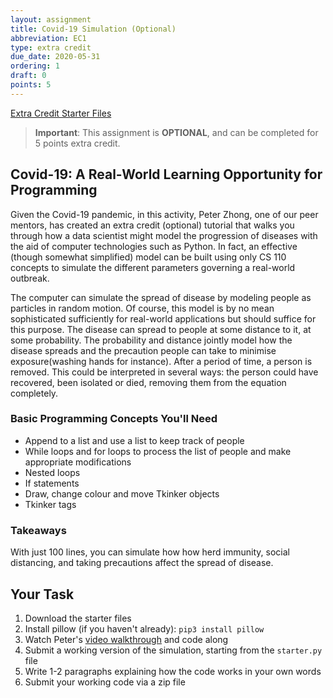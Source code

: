 ```yaml
---
layout: assignment
title: Covid-19 Simulation (Optional)
abbreviation: EC1
type: extra credit
due_date: 2020-05-31
ordering: 1
draft: 0
points: 5
---
```

<a class="nu-button" href="/spring2020/course-files/homework/ec01.zip" target="_blank">
    Extra Credit Starter Files <i class="fas fa-download"></i>
</a> 

> **Important**: This assignment is **OPTIONAL**, and can be completed for 5 points extra credit.

## Covid-19: A Real-World Learning Opportunity for Programming
Given the Covid-19 pandemic, in this activity, Peter Zhong, one of our peer mentors, has created an extra credit (optional) tutorial that walks you through how a data scientist might model the progression of diseases with the aid of computer technologies such as Python. In fact, an effective (though somewhat simplified) model can be built using only CS 110 concepts to simulate the different parameters governing a real-world outbreak. 

The computer can simulate the spread of disease by modeling people as particles in random motion. Of course, this model is by no mean sophisticated sufficiently for real-world applications but should suffice for this purpose. The disease can spread to people at some distance to it, at some probability. The probability and distance jointly model how the disease spreads and the precaution people can take to minimise exposure(washing hands for instance). After a period of time, a person is removed. This could be interpreted in several ways: the person could have recovered, been isolated or died, removing them from the equation completely.

### Basic Programming Concepts You'll Need
* Append to a list and use a list to keep track of people
* While loops and for loops to process the list of people and make appropriate modifications
* Nested loops
* If statements 
* Draw, change colour and move Tkinker objects
* Tkinker tags

### Takeaways
With just 100 lines, you can simulate how how herd immunity, social distancing, and taking precautions affect the spread of disease.

## Your Task
1. Download the starter files
1. Install pillow (if you haven't already): `pip3 install pillow`
1. Watch Peter's <a href="https://northwestern.zoom.us/rec/play/65Mofr2orWo3HNTD4gSDVPd8W43uKKmshylM-KUKyR7hU3ELNVCuNecRZ-GFRYpMqTlnAdxJVO4hT5tl?startTime=1589338064000" target="_blank">video walkthrough</a> and code along
1. Submit a working version of the simulation, starting from the `starter.py` file
1. Write 1-2 paragraphs explaining how the code works in your own words
1. Submit your working code via a zip file

